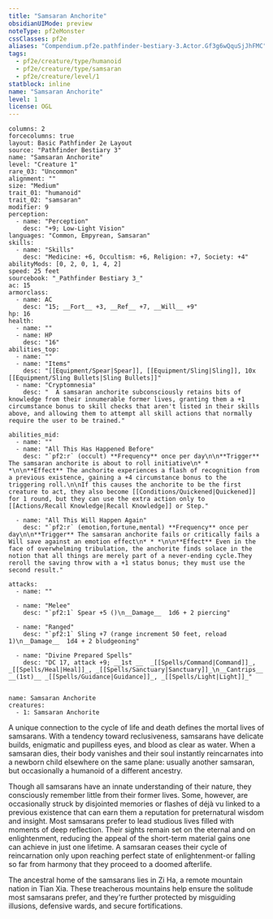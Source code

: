 ```yaml
---
title: "Samsaran Anchorite"
obsidianUIMode: preview
noteType: pf2eMonster
cssClasses: pf2e
aliases: "Compendium.pf2e.pathfinder-bestiary-3.Actor.Gf3g6wQquSjJhFMC" 
tags:
  - pf2e/creature/type/humanoid
  - pf2e/creature/type/samsaran
  - pf2e/creature/level/1
statblock: inline
name: "Samsaran Anchorite"
level: 1
license: OGL
---
```


```statblock
columns: 2
forcecolumns: true
layout: Basic Pathfinder 2e Layout
source: "Pathfinder Bestiary 3"
name: "Samsaran Anchorite"
level: "Creature 1"
rare_03: "Uncommon"
alignment: ""
size: "Medium"
trait_01: "humanoid"
trait_02: "samsaran"
modifier: 9
perception:
  - name: "Perception"
    desc: "+9; Low-Light Vision"
languages: "Common, Empyrean, Samsaran"
skills:
  - name: "Skills"
    desc: "Medicine: +6, Occultism: +6, Religion: +7, Society: +4"
abilityMods: [0, 2, 0, 1, 4, 2]
speed: 25 feet
sourcebook: "_Pathfinder Bestiary 3_"
ac: 15
armorclass:
  - name: AC
    desc: "15; __Fort__ +3, __Ref__ +7, __Will__ +9"
hp: 16
health:
  - name: ""
  - name: HP
    desc: "16"
abilities_top:
  - name: ""
  - name: "Items"
    desc: "[[Equipment/Spear|Spear]], [[Equipment/Sling|Sling]], 10x [[Equipment/Sling Bullets|Sling Bullets]]"
  - name: "Cryptomnesia"
    desc: "  A samsaran anchorite subconsciously retains bits of knowledge from their innumerable former lives, granting them a +1 circumstance bonus to skill checks that aren't listed in their skills above, and allowing them to attempt all skill actions that normally require the user to be trained."

abilities_mid:
  - name: ""
  - name: "All This Has Happened Before"
    desc: "`pf2:r` (occult) **Frequency** once per day\n\n**Trigger** The samsaran anchorite is about to roll initiative\n* * *\n\n**Effect** The anchorite experiences a flash of recognition from a previous existence, gaining a +4 circumstance bonus to the triggering roll.\n\nIf this causes the anchorite to be the first creature to act, they also become [[Conditions/Quickened|Quickened]] for 1 round, but they can use the extra action only to [[Actions/Recall Knowledge|Recall Knowledge]] or Step."

  - name: "All This Will Happen Again"
    desc: "`pf2:r` (emotion,fortune,mental) **Frequency** once per day\n\n**Trigger** The samsaran anchorite fails or critically fails a Will save against an emotion effect\n* * *\n\n**Effect** Even in the face of overwhelming tribulation, the anchorite finds solace in the notion that all things are merely part of a never-ending cycle.They reroll the saving throw with a +1 status bonus; they must use the second result."

attacks:
  - name: ""

  - name: "Melee"
    desc: "`pf2:1` Spear +5 ()\n__Damage__  1d6 + 2 piercing"

  - name: "Ranged"
    desc: "`pf2:1` Sling +7 (range increment 50 feet, reload 1)\n__Damage__  1d4 + 2 bludgeoning"

  - name: "Divine Prepared Spells"
    desc: "DC 17, attack +9; __1st __  _[[Spells/Command|Command]]_, _[[Spells/Heal|Heal]]_, _[[Spells/Sanctuary|Sanctuary]]_\n__Cantrips__  __(1st)__ _[[Spells/Guidance|Guidance]]_, _[[Spells/Light|Light]]_"
 
```

```encounter-table
name: Samsaran Anchorite
creatures:
  - 1: Samsaran Anchorite
```



A unique connection to the cycle of life and death defines the mortal lives of samsarans. With a tendency toward reclusiveness, samsarans have delicate builds, enigmatic and pupilless eyes, and blood as clear as water. When a samsaran dies, their body vanishes and their soul instantly reincarnates into a newborn child elsewhere on the same plane: usually another samsaran, but occasionally a humanoid of a different ancestry.

Though all samsarans have an innate understanding of their nature, they consciously remember little from their former lives. Some, however, are occasionally struck by disjointed memories or flashes of déjà vu linked to a previous existence that can earn them a reputation for preternatural wisdom and insight. Most samsarans prefer to lead studious lives filled with moments of deep reflection. Their sights remain set on the eternal and on enlightenment, reducing the appeal of the short-term material gains one can achieve in just one lifetime. A samsaran ceases their cycle of reincarnation only upon reaching perfect state of enlightenment-or falling so far from harmony that they proceed to a doomed afterlife.

The ancestral home of the samsarans lies in Zi Ha, a remote mountain nation in Tian Xia. These treacherous mountains help ensure the solitude most samsarans prefer, and they're further protected by misguiding illusions, defensive wards, and secure fortifications.
